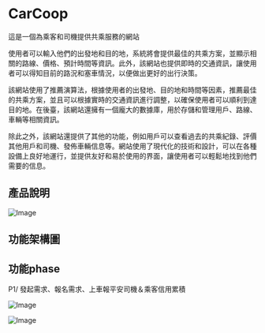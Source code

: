 # CarCoop

這是一個為乘客和司機提供共乘服務的網站

使用者可以輸入他們的出發地和目的地，系統將會提供最佳的共乘方案，並顯示相關的路線、價格、預計時間等資訊。此外，該網站也提供即時的交通資訊，讓使用者可以得知目前的路況和塞車情況，以便做出更好的出行決策。

該網站使用了推薦演算法，根據使用者的出發地、目的地和時間等因素，推薦最佳的共乘方案，並且可以根據實時的交通資訊進行調整，以確保使用者可以順利到達目的地。在後臺，該網站還擁有一個龐大的數據庫，用於存儲和管理用戶、路線、車輛等相關資訊。

除此之外，該網站還提供了其他的功能，例如用戶可以查看過去的共乘紀錄、評價其他用戶和司機、發佈車輛信息等。網站使用了現代化的技術和設計，可以在各種設備上良好地運行，並提供友好和易於使用的界面，讓使用者可以輕鬆地找到他們需要的信息。

## 產品說明

![Image](https://user-images.githubusercontent.com/53959780/234455529-5b10c4ae-c031-4232-98d1-791a56fbe003.png)

## 功能架構圖

## 功能phase

P1/ 發起需求、報名需求、上車報平安司機＆乘客信用累積

![Image](https://user-images.githubusercontent.com/53959780/234473908-f1f1626e-c827-4e4e-8537-e9150ec10aee.png)

![Image](https://user-images.githubusercontent.com/53959780/234473952-3ea4422a-eb84-4e1a-88f8-665380364aec.png)
